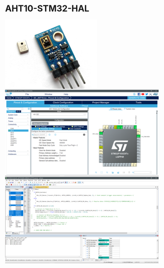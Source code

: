 # AHT10-STM32-HAL
<img src="https://raw.githubusercontent.com/Egoruch/AHT10-STM32-HAL/master/Images/aht10_sensor_photo.jpg" width="300"/>
<img src="https://github.com/Egoruch/AHT10-STM32-HAL/blob/master/Images/aht10_cubemx_project.png" width="500"/>
<img src="https://github.com/Egoruch/AHT10-STM32-HAL/blob/master/Images/aht10_keil_project.png" width="500"/>
